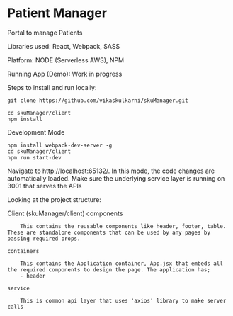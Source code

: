 # Patient Manager
Portal to manage Patients

Libraries used:
React, Webpack, SASS

Platform:
NODE (Serverless AWS), NPM

Running App (Demo): Work in progress

Steps to install and run locally:

    git clone https://github.com/vikaskulkarni/skuManager.git

    cd skuManager/client
    npm install
  
Development Mode

    npm install webpack-dev-server -g
    cd skuManager/client
    npm run start-dev
  
Navigate to http://localhost:65132/. In this mode, the code changes are automatically loaded. Make sure the underlying service layer is running on 3001 that serves the APIs


Looking at the project structure:

Client (skuManager/client)
    components

        This contains the reusable components like header, footer, table. These are standalone components that can be used by any pages by passing required props.

    containers

        This contains the Application container, App.jsx that embeds all the required components to design the page. The application has;
        - header

    service

        This is common api layer that uses 'axios' library to make server calls
